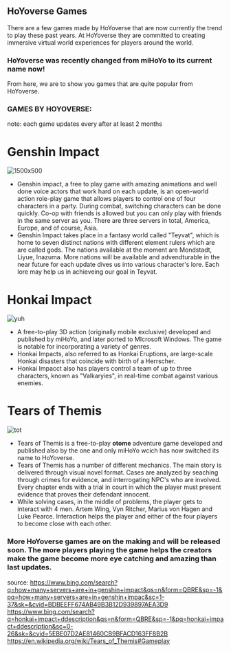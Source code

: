 ## **HoYoverse Games** 



There are a few games made by HoYoverse that are now currently the trend to play these past years. At HoYoverse they are committed to creating immersive virtual world experiences for players around the world. 

### HoYoverse was recently changed from miHoYo to its current name now!

From here, we are to show you games that are quite popular from HoYoverse.

### GAMES BY HOYOVERSE:
note: each game updates every after at least 2 months
# **Genshin Impact**

![1500x500](https://user-images.githubusercontent.com/99850315/156476296-ee3a7daf-846a-4211-8d62-cda2df2f8835.jpg)
- Genshin impact, a free to play game with amazing animations and well done voice actors that work hard on each update, is an open-world action role-play game that allows players to control one of four characters in a party. During combat, switching characters can be done quickly. Co-op with friends is allowed but you can only play with friends in the same server as you. There are three servers in total, America, Europe, and of course, Asia.
- Genshin Impact takes place in a fantasy world called "Teyvat", which is home to seven distinct nations with different element rulers which are are called gods. The nations available at the moment are Mondstadt, Liyue, Inazuma. More nations will be available and advendturable in the near future for each update dives us into various character's lore. Each lore may help us in achieveing our goal in Teyvat. 


# **Honkai Impact**

![yuh](https://user-images.githubusercontent.com/99850315/156692219-d4518a94-ecc3-46b2-982f-148dfc7f8451.jpg)
- A free-to-play 3D action (originally mobile exclusive) developed and published by miHoYo, and later ported to MIcrosoft Windows. The game is notable for incorporating a variety of genres.
- Honkai Impacts, also referred to as Honkai Eruptions, are large-scale Honkai disasters that coincide with birth of a Herrscher. 
- Honkai Impacct also has players control a team of up to three characters, known as "Valkaryies", in real-time combat against various enemies. 


# Tears of Themis

![tot](https://user-images.githubusercontent.com/99850315/156692810-f66f3df1-e471-4676-969b-36887de9d052.jpg)

- Tears of Themis is a free-to-play **otome** adventure game developed and published also by the one and only miHoYo wcich has now switched its name to HoYoverse.
- Tears of Themis has a number of different mechanics. The main story is delivered through visual novel format. Cases are analyzed by seaching through crimes for evidence, and interrogating NPC's who are involved. Every chapter ends with a trial in court in which the player must present evidence that proves their defendant innocent. 
- While solving cases, in the middle of problems, the player gets to interact with 4 men. Artem Wing, Vyn Ritcher, Marius von Hagen and Luke Pearce. Interaction helps the player and either of the four players to become close with each other.


### More HoYoverse games are on the making and will be released soon. The more players playing the game helps the creators make the game become more eye catching and amazing than last updates.

















source: https://www.bing.com/search?q=how+many+servers+are+in+genshin+impact&qs=n&form=QBRE&sp=-1&pq=how+many+servers+are+in+genshin+impac&sc=1-37&sk=&cvid=BDBEEFF674AB49B3B12D939897AEA3D9
https://www.bing.com/search?q=honkai+impact+ddescription&qs=n&form=QBRE&sp=-1&pq=honkai+impact+ddescription&sc=0-26&sk=&cvid=5EBE07D2AE81460CB9BFACD163FF8B2B
https://en.wikipedia.org/wiki/Tears_of_Themis#Gameplay
